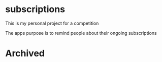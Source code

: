 # subscriptions

This is my personal project for a competition

The apps purpose is to remind people about their ongoing subscriptions

# Archived
